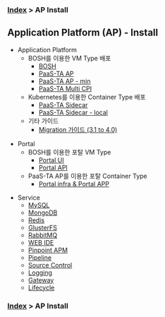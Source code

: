 ### [Index](https://github.com/okpc579/paasta-guide-new/blob/main/README.md) > AP Install

## Application Platform (AP) - Install
- Application Platform  
  - BOSH를 이용한 VM Type 배포
    - [BOSH](./application_platform/bosh.md)  
    - [PaaS-TA AP](./application_platform/paasta_ap.md)  
    - [PaaS-TA AP - min](./application_platform/paasta_ap_min.md)  
    - [PaaS-TA Multi CPI](./application_platform/paasta_multi_cpi.md)  
  - Kubernetes를 이용한 Container Type 배포
    - [PaaS-TA Sidecar](./application_platform/sidecar.md)  
    - [PaaS-TA Sidecar - local](./application_platform/sidecar_local.md)  
  - 기타 가이드
    - [Migration 가이드 (3.1 to 4.0)](./application_platform/4.0_migration.md)  

+ Portal
  + BOSH를 이용한 포탈 VM Type
    + [Portal UI](./portal/vm_type_ui.md)   
    + [Portal API](./portal/vm_type_api.md)   
  + PaaS-TA AP를 이용한 포탈 Container Type
    + [Portal infra & Portal APP](./portal/container_type.md)   

- Service
  - [MySQL](./service/mysql.md)
  - [MongoDB](./service/mongodb.md)
  - [Redis](./service/redis.md)
  - [GlusterFS](./service/glusterfs.md)
  - [RabbitMQ](./service/rabbitmq.md)
  - [WEB IDE](./service/webide.md)
  - [Pinpoint APM](./service/pinpoint.md)
  - [Pipeline](./service/pipeline.md)
  - [Source Control](./service/source_control.md)
  - [Logging](./service/logging.md)
  - [Gateway](./service/gateway.md)
  - [Lifecycle](./service/lifecycle.md)

### [Index](https://github.com/okpc579/paasta-guide-new/blob/main/README.md) > AP Install
